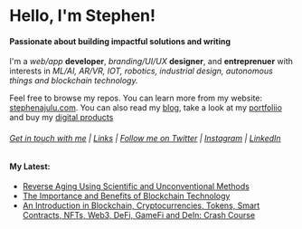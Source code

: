   <!-- Hello there! Feel free to make this your own but kindly don't use my data. Attributions are welcomed & appreciated --> 

# Hello, I'm Stephen!

#### Passionate about building impactful solutions and writing

I'm a _web/app_ **developer**, _branding/UI/UX_ **designer**, and **entreprenuer** with interests in _ML/AI, AR/VR, IOT, robotics, industrial design, autonomous things and blockchain technology._

Feel free to browse my repos. You can learn more from my website: [stephenajulu.com](https://stephenajulu.com). You can also read my [blog](https://stephenajulu.com/blog), take a look at my [portfoliio](https://stephenajulu.com/portfolio) and buy my [digital products](https://stephenajulu.com/store)

###### [Get in touch with me](https://stephenajulu.com/contact) | [Links](https://stephenajulu.com/links) | [Follow me on Twitter](https://twitter.com/stephenajulu) | [Instagram](https://instagram.com/stephenajulu) | [LinkedIn](https://linkedin.com/in/stephenajulu)


#### My Latest:

<!-- BLOG-POST-LIST:START -->
- [Reverse Aging Using Scientific and Unconventional Methods](https://stephenajulu.com/blog/reverse-aging-using-scientific-and-unconventional-methods/)
- [The Importance and Benefits of Blockchain Technology](https://stephenajulu.com/blog/the-importance-and-benefits-of-blockchain-technology/)
- [An Introduction in Blockchain, Cryptocurrencies, Tokens, Smart Contracts, NFTs, Web3, DeFi, GameFi and DeIn: Crash Course](https://stephenajulu.com/blog/an-introduction-in-blockchain-cryptocurrencies-tokens-smart-contracts-nfts-web3-defi-gamefi-and-dein-crash-course/)
<!-- BLOG-POST-LIST:END -->

